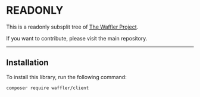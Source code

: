 # READONLY
This is a readonly subsplit tree of [The Waffler Project](https://github.com/waffler-io/waffler).

If you want to contribute, please visit the main repository.

---

## Installation
To install this library, run the following command:

```shell
composer require waffler/client
```


